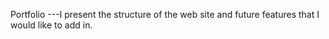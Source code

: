 Portfolio
---I present the structure of the web site and future features that I would like to add in.